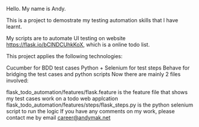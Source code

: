 Hello. My name is Andy.

This is a project to demostrate my testing automation skills that I have learnt.

My scripts are to automate UI testing on website https://flask.io/bClNDCUhkKoX, which is a online todo list.

This project applies the following technologies:

Cucumber for BDD test cases
Python + Selenium for test steps
Behave for bridging the test cases and python scripts
Now there are mainly 2 files involved:

flask_todo_automation/features/flask.feature is the feature file that shows my test cases work on a todo web applcation
flask_todo_automation/features/steps/flask_steps.py is the python selenium script to run the logic
If you have any comments on my work, please contact me by email career@andymak.net